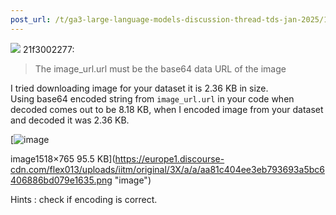 ```yaml
---
post_url: /t/ga3-large-language-models-discussion-thread-tds-jan-2025/163247/29
---
```

![](https://dub1.discourse-cdn.com/flex013/user_avatar/discourse.onlinedegree.iitm.ac.in/21f3002277/48/12741_2.png) 21f3002277:

> The image\_url.url must be the base64 data URL of the image

I tried downloading image for your dataset it is 2.36 KB in size.  
Using base64 encoded string from `image_url.url` in your code when decoded comes out to be 8.18 KB, when I encoded image from your dataset and decoded it was 2.36 KB.  

[![image](https://europe1.discourse-cdn.com/flex013/uploads/iitm/optimized/3X/a/a/aa81c404ee3eb793693a5bc6406886bd079e1635_2_690x347.png)

image1518×765 95.5 KB](https://europe1.discourse-cdn.com/flex013/uploads/iitm/original/3X/a/a/aa81c404ee3eb793693a5bc6406886bd079e1635.png "image")

Hints : check if encoding is correct.